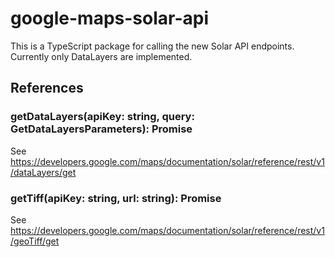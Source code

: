 # google-maps-solar-api
This is a TypeScript package for calling the new Solar API endpoints. Currently only DataLayers are implemented.

## References
### getDataLayers(apiKey: string, query: GetDataLayersParameters): Promise<DataLayers>
See https://developers.google.com/maps/documentation/solar/reference/rest/v1/dataLayers/get

### getTiff(apiKey: string, url: string): Promise<ArrayBuffer>
See https://developers.google.com/maps/documentation/solar/reference/rest/v1/geoTiff/get

